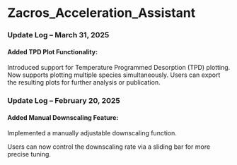 # Zacros_Acceleration_Assistant











### Update Log – March 31, 2025
#### Added TPD Plot Functionality:

Introduced support for Temperature Programmed Desorption (TPD) plotting.
Now supports plotting multiple species simultaneously.
Users can export the resulting plots for further analysis or publication.

### Update Log – February 20, 2025
#### Added Manual Downscaling Feature:

Implemented a manually adjustable downscaling function.

Users can now control the downscaling rate via a sliding bar for more precise tuning.

